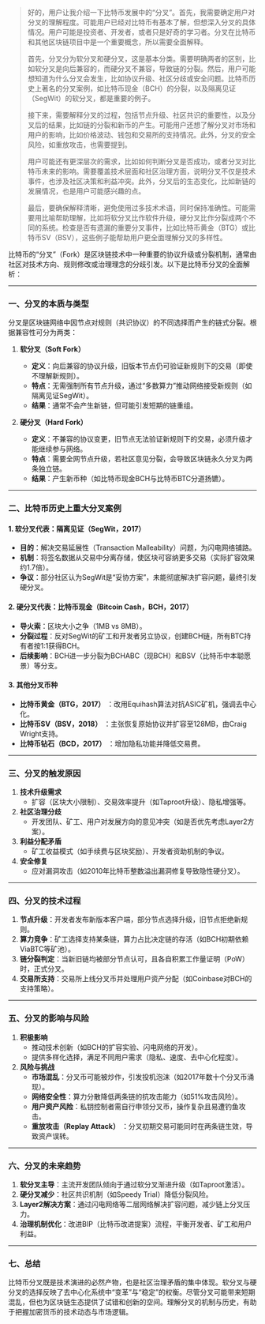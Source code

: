 >好的，用户让我介绍一下比特币发展中的“分叉”。首先，我需要确定用户对分叉的理解程度。可能用户已经对比特币有基本了解，但想深入分叉的具体情况。用户可能是投资者、开发者，或者只是好奇的学习者。分叉在比特币和其他区块链项目中是一个重要概念，所以需要全面解释。
>
>首先，分叉分为软分叉和硬分叉，这是基本分类。需要明确两者的区别，比如软分叉是向后兼容的，而硬分叉不兼容，导致链的分裂。然后，用户可能想知道为什么分叉会发生，比如协议升级、社区分歧或安全问题。比特币历史上著名的分叉案例，如比特币现金（BCH）的分裂，以及隔离见证（SegWit）的软分叉，都是重要的例子。
>
>接下来，需要解释分叉的过程，包括节点升级、社区共识的重要性，以及分叉后的结果，比如链的分裂和新币的产生。可能用户还想了解分叉对市场和用户的影响，比如价格波动、钱包和交易所的支持情况。此外，分叉的安全风险，如重放攻击，也需要提到。
>
>用户可能还有更深层次的需求，比如如何判断分叉是否成功，或者分叉对比特币未来的影响。需要覆盖技术层面和社区治理方面，说明分叉不仅是技术事件，也涉及社区决策和利益冲突。此外，分叉后的生态变化，比如新链的发展情况，也是用户可能感兴趣的点。
>
>最后，要确保解释清晰，避免使用过多技术术语，同时保持准确性。可能需要用比喻帮助理解，比如将软分叉比作软件升级，硬分叉比作分裂成两个不同的系统。检查是否有遗漏的重要分叉事件，比如比特币黄金（BTG）或比特币SV（BSV），这些例子能帮助用户更全面理解分叉的多样性。
>

比特币的“分叉”（Fork）是区块链技术中一种重要的协议升级或分裂机制，通常由社区对技术方向、规则修改或治理理念的分歧引发。以下是比特币分叉的全面解析：

---

### 一、分叉的本质与类型
分叉是区块链网络中因节点对规则（共识协议）的不同选择而产生的链式分裂。根据兼容性可分为两类：
1. **软分叉（Soft Fork）**  
   - **定义**：向后兼容的协议升级，旧版本节点仍可验证新规则下的交易（即使不理解新规则）。  
   - **特点**：无需强制所有节点升级，通过“多数算力”推动网络接受新规则（如隔离见证SegWit）。  
   - **结果**：通常不会产生新链，但可能引发短期的链重组。

2. **硬分叉（Hard Fork）**  
   - **定义**：不兼容的协议变更，旧节点无法验证新规则下的交易，必须升级才能继续参与网络。  
   - **特点**：需要全网节点升级，若社区意见分裂，会导致区块链永久分叉为两条独立链。  
   - **结果**：产生新币种（如比特币现金BCH与比特币BTC分道扬镳）。

---

### 二、比特币历史上重大分叉案例
#### 1. **软分叉代表：隔离见证（SegWit，2017）**
   - **目的**：解决交易延展性（Transaction Malleability）问题，为闪电网络铺路。  
   - **机制**：将签名数据从交易中分离存储，使区块可容纳更多交易（实际扩容效果约1.7倍）。  
   - **争议**：部分社区认为SegWit是“妥协方案”，未能彻底解决扩容问题，最终引发硬分叉。

#### 2. **硬分叉代表：比特币现金（Bitcoin Cash，BCH，2017）**
   - **导火索**：区块大小之争（1MB vs 8MB）。  
   - **分裂过程**：反对SegWit的矿工和开发者另立协议，创建BCH链，所有BTC持有者按1:1获得BCH。  
   - **后续影响**：BCH进一步分裂为BCHABC（现BCH）和BSV（比特币中本聪愿景）等分支。

#### 3. **其他分叉币种**
   - **比特币黄金（BTG，2017）**  ：改用Equihash算法对抗ASIC矿机，强调去中心化。  
   - **比特币SV（BSV，2018）**  ：主张恢复原始协议并扩容至128MB，由Craig Wright支持。  
   - **比特币钻石（BCD，2017）**  ：增加隐私功能并降低交易费。

---

### 三、分叉的触发原因
1. **技术升级需求**  
   - 扩容（区块大小限制）、交易效率提升（如Taproot升级）、隐私增强等。  
2. **社区治理分歧**  
   - 开发团队、矿工、用户对发展方向的意见冲突（如是否优先考虑Layer2方案）。  
3. **利益分配矛盾**  
   - 矿工收益模式（如手续费与区块奖励）、开发者资助机制的争议。  
4. **安全修复**  
   - 应对漏洞攻击（如2010年比特币整数溢出漏洞修复导致隐性硬分叉）。

---

### 四、分叉的技术过程
1. **节点升级**：开发者发布新版本客户端，部分节点选择升级，旧节点拒绝新规则。  
2. **算力竞争**：矿工选择支持某条链，算力占比决定链的存活（如BCH初期依赖ViaBTC等矿池）。  
3. **链分裂判定**：当新旧链均被部分节点认可，且各自积累工作量证明（PoW）时，正式分叉。  
4. **交易所支持**：交易所上线分叉币并处理用户资产分配（如Coinbase对BCH的支持策略）。

---

### 五、分叉的影响与风险
1. **积极影响**  
   - 推动技术创新（如BCH的扩容实验、闪电网络的开发）。  
   - 提供多样化选择，满足不同用户需求（隐私、速度、去中心化程度）。  
2. **风险与挑战**  
   - **市场混乱**：分叉币可能被炒作，引发投机泡沫（如2017年数十个分叉币涌现）。  
   - **网络安全性**：算力分散降低两条链的抗攻击能力（如51%攻击风险）。  
   - **用户资产风险**：私钥控制者需自行申领分叉币，操作复杂且易遭钓鱼攻击。  
   - **重放攻击（Replay Attack）**  ：分叉初期交易可能同时在两条链生效，导致资产误转。

---

### 六、分叉的未来趋势
1. **软分叉主导**：主流开发团队倾向于通过软分叉渐进升级（如Taproot激活）。  
2. **硬分叉减少**：社区共识机制（如Speedy Trial）降低分裂风险。  
3. **Layer2解决方案**：通过闪电网络等二层网络解决扩容问题，减少链上分叉压力。  
4. **治理机制优化**：改进BIP（比特币改进提案）流程，平衡开发者、矿工和用户利益。

---

### 七、总结
比特币分叉既是技术演进的必然产物，也是社区治理矛盾的集中体现。软分叉与硬分叉的选择反映了去中心化系统中“变革”与“稳定”的权衡。尽管分叉可能带来短期混乱，但也为区块链生态提供了试错和创新的空间。理解分叉的机制与历史，有助于把握加密货币的技术动态与市场逻辑。
